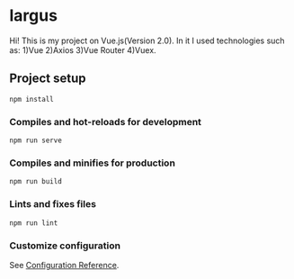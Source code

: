 # largus

Hi! This is my project on Vue.js(Version 2.0). In it I used technologies such as:
1)Vue
2)Axios
3)Vue Router
4)Vuex.

## Project setup
```
npm install
```

### Compiles and hot-reloads for development
```
npm run serve
```

### Compiles and minifies for production
```
npm run build
```

### Lints and fixes files
```
npm run lint
```

### Customize configuration
See [Configuration Reference](https://cli.vuejs.org/config/).
